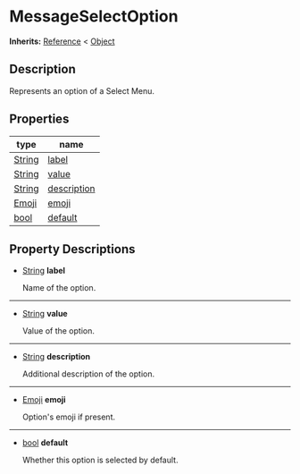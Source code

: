   
# MessageSelectOption
  
**Inherits:** [Reference](https://docs.godotengine.org/en/3.5/classes/class_reference.html) < [Object](https://docs.godotengine.org/en/3.5/classes/class_object.html)  
  
  
## Description
  
Represents an option of a Select Menu.  
  
## Properties
  
| type                                                                    | name                                 |
|-------------------------------------------------------------------------|--------------------------------------|
| [String](https://docs.godotengine.org/en/3.5/classes/class_string.html) | [label](#property-label)             |
| [String](https://docs.godotengine.org/en/3.5/classes/class_string.html) | [value](#property-value)             |
| [String](https://docs.godotengine.org/en/3.5/classes/class_string.html) | [description](#property-description) |
| [Emoji](./class_emoji.md)                                               | [emoji](#property-emoji)             |
| [bool](https://docs.godotengine.org/en/3.5/classes/class_bool.html)     | [default](#property-default)         |  
  
## Property Descriptions
  
- <a name="property-label"></a>[String](https://docs.godotengine.org/en/3.5/classes/class_string.html) **label**  
  
	Name of the option.  
________________

- <a name="property-value"></a>[String](https://docs.godotengine.org/en/3.5/classes/class_string.html) **value**  
  
	Value of the option.  
________________

- <a name="property-description"></a>[String](https://docs.godotengine.org/en/3.5/classes/class_string.html) **description**  
  
	Additional description of the option.  
________________

- <a name="property-emoji"></a>[Emoji](./class_emoji.md) **emoji**  
  
	Option's emoji if present.  
________________

- <a name="property-default"></a>[bool](https://docs.godotengine.org/en/3.5/classes/class_bool.html) **default**  
  
	Whether this option is selected by default.
  
